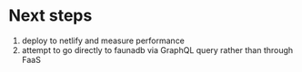 # Next steps

1. deploy to netlify and measure performance
2. attempt to go directly to faunadb via GraphQL query rather than through FaaS
